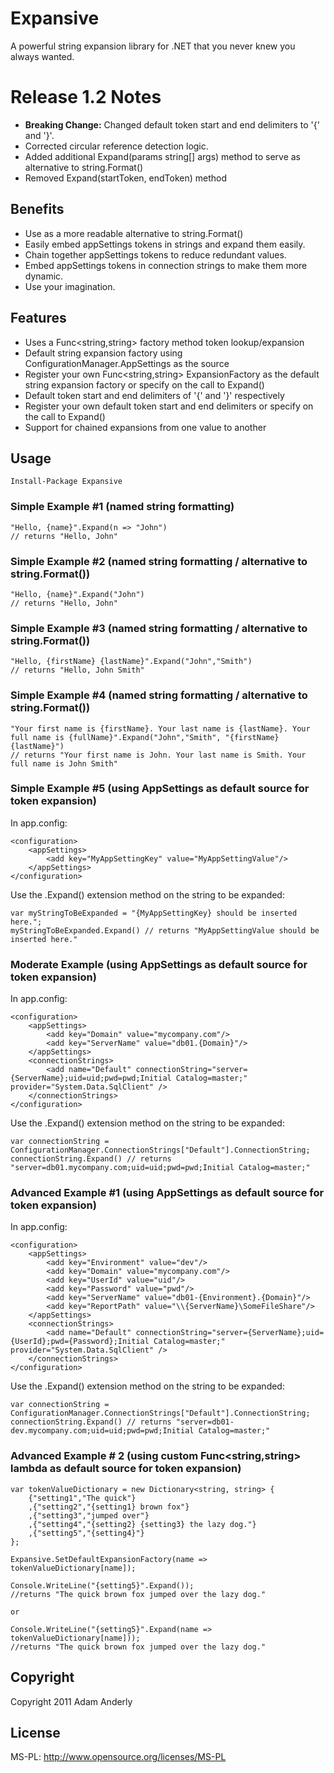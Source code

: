 # Expansive

A powerful string expansion library for .NET that you never knew you always wanted.

# Release 1.2 Notes

- **Breaking Change:** Changed default token start and end delimiters to '{' and '}'.
- Corrected circular reference detection logic.
- Added additional Expand(params string[] args) method to serve as alternative to string.Format()
- Removed Expand(startToken, endToken) method

## Benefits

- Use as a more readable alternative to string.Format()
- Easily embed appSettings tokens in strings and expand them easily.
- Chain together appSettings tokens to reduce redundant values.
- Embed appSettings tokens in connection strings to make them more dynamic.
- Use your imagination.

## Features

* Uses a Func<string,string> factory method token lookup/expansion
* Default string expansion factory using ConfigurationManager.AppSettings as the source
* Register your own Func<string,string> ExpansionFactory as the default string expansion factory or specify on the call to Expand()
* Default token start and end delimiters of '{' and '}' respectively
* Register your own default token start and end delimiters or specify on the call to Expand()
* Support for chained expansions from one value to another

## Usage

	Install-Package Expansive

### Simple Example #1 (named string formatting)

	"Hello, {name}".Expand(n => "John")
	// returns "Hello, John"
	
### Simple Example #2 (named string formatting / alternative to string.Format())

	"Hello, {name}".Expand("John")
	// returns "Hello, John"
	
### Simple Example #3 (named string formatting / alternative to string.Format())

	"Hello, {firstName} {lastName}".Expand("John","Smith")
	// returns "Hello, John Smith"
	
### Simple Example #4 (named string formatting / alternative to string.Format())

	"Your first name is {firstName}. Your last name is {lastName}. Your full name is {fullName}".Expand("John","Smith", "{firstName} {lastName}")
	// returns "Your first name is John. Your last name is Smith. Your full name is John Smith"

### Simple Example #5 (using AppSettings as default source for token expansion)

In app.config:

	<configuration>
		<appSettings>
			<add key="MyAppSettingKey" value="MyAppSettingValue"/>
		</appSettings>
	</configuration>

Use the .Expand() extension method on the string to be expanded:

	var myStringToBeExpanded = "{MyAppSettingKey} should be inserted here.";
	myStringToBeExpanded.Expand() // returns "MyAppSettingValue should be inserted here."
	
### Moderate Example (using AppSettings as default source for token expansion)

In app.config:

	<configuration>
		<appSettings>
			<add key="Domain" value="mycompany.com"/>
			<add key="ServerName" value="db01.{Domain}"/>
		</appSettings>
		<connectionStrings>
			<add name="Default" connectionString="server={ServerName};uid=uid;pwd=pwd;Initial Catalog=master;" provider="System.Data.SqlClient" />
		</connectionStrings>
	</configuration>

Use the .Expand() extension method on the string to be expanded:

	var connectionString = ConfigurationManager.ConnectionStrings["Default"].ConnectionString;
	connectionString.Expand() // returns "server=db01.mycompany.com;uid=uid;pwd=pwd;Initial Catalog=master;"
	
### Advanced Example #1 (using AppSettings as default source for token expansion)

In app.config:

	<configuration>
		<appSettings>
			<add key="Environment" value="dev"/>
			<add key="Domain" value="mycompany.com"/>
			<add key="UserId" value="uid"/>
			<add key="Password" value="pwd"/>
			<add key="ServerName" value="db01-{Environment}.{Domain}"/>
			<add key="ReportPath" value="\\{ServerName}\SomeFileShare"/>
		</appSettings>
		<connectionStrings>
			<add name="Default" connectionString="server={ServerName};uid={UserId};pwd={Password};Initial Catalog=master;" provider="System.Data.SqlClient" />
		</connectionStrings>
	</configuration>
	
Use the .Expand() extension method on the string to be expanded:

	var connectionString = ConfigurationManager.ConnectionStrings["Default"].ConnectionString;
	connectionString.Expand() // returns "server=db01-dev.mycompany.com;uid=uid;pwd=pwd;Initial Catalog=master;"
	
### Advanced Example # 2 (using custom Func<string,string> lambda as default source for token expansion)

	var tokenValueDictionary = new Dictionary<string, string> {
		{"setting1","The quick"}
		,{"setting2","{setting1} brown fox"}
		,{"setting3","jumped over"}
		,{"setting4","{setting2} {setting3} the lazy dog."}
		,{"setting5","{setting4}"}
	};

	Expansive.SetDefaultExpansionFactory(name => tokenValueDictionary[name]);

	Console.WriteLine("{setting5}".Expand());
	//returns "The quick brown fox jumped over the lazy dog."
	
	or
	
	Console.WriteLine("{setting5}".Expand(name => tokenValueDictionary[name]));
	//returns "The quick brown fox jumped over the lazy dog." 

## Copyright

Copyright 2011 Adam Anderly

## License

MS-PL: http://www.opensource.org/licenses/MS-PL